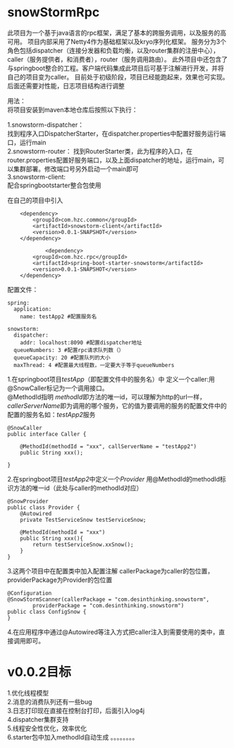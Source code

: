 # snowStormRpc
此项目为一个基于java语言的rpc框架，满足了基本的跨服务调用，以及服务的高可用。
项目内部采用了Netty4作为基础框架以及kryo序列化框架。
服务分为3个角色包括dispatcher（连接分发器和负载均衡，以及router集群的注册中心），caller（服务提供者，和消费者），router（服务调用路由）。
此外项目中还包含了与springboot整合的工程。客户端代码集成此项目后可基于注解进行开发，并将自己的项目变为caller。
目前处于初级阶段，项目已经能跑起来，效果也可实现。后面还需要对性能，日志项目结构进行调整
  
  

用法：  
将项目安装到maven本地仓库后按照以下执行：    

1.snowstorm-dispatcher：  
找到程序入口DispatcherStarter，在dispatcher.properties中配置好服务运行端口，运行main  
2.snowstorm-router：
找到RouterStarter类，此为程序的入口，在router.properties配置好服务端口，以及上面dispatcher的地址，运行main，可以集群部署。修改端口号另外启动一个main即可  
3.snowstorm-client:  
配合springbootstarter整合包使用

在自己的项目中引入
               

		<dependency>
			<groupId>com.hzc.common</groupId>
			<artifactId>snowstorm-client</artifactId>
			<version>0.0.1-SNAPSHOT</version>
		</dependency>
                
                <dependency>
			<groupId>com.hzc.rpc</groupId>
			<artifactId>spring-boot-starter-snowstorm</artifactId>
			<version>0.0.1-SNAPSHOT</version>
		</dependency>


配置文件：
```
spring:
  application:
    name: testApp2 #配置服务名

snowstorm:  
  dispatcher:  
    addr: localhost:8090 #配置dispatcher地址  
  queueNumbers: 3 #配置rpc请求队列数（）  
  queueCapacity: 20 #配置队列的大小  
  maxThread: 4 #配置最大线程数，一定要大于等于queueNumbers 
```  
  
  
  1.在springboot项目*testApp*（即配置文件中的服务名）中
  定义一个caller:用@SnowCaller标记为一个调用接口。  
  @MethodId指明 *methodId*即方法的唯一id，可以理解为http的url一样，*callerServerName*即为调用的哪个服务，它的值为要调用的服务的配置文件中的配置的服务名如：*testApp2*服务  
```
@SnowCaller
public interface Caller {

    @MethodId(methodId = "xxx", callServerName = "testApp2")
    public String xxx();

}
```  





2.在springboot项目*testApp2*中定义一个*Provider* 用@MethodId的methodId标识方法的唯一id（此处与caller的methodId对应）
```  
@SnowProvider
public class Provider {
    @Autowired
    private TestServiceSnow testServiceSnow;

    @MethodId(methodId = "xxx")
    public String xxx(){
        return testServiceSnow.xxSnow();
    }
}
```

3.这两个项目中在配置类中加入配置注解  callerPackage为caller的包位置，providerPackage为Provider的包位置
```  
@Configuration
@SnowStormScanner(callerPackage = "com.desinthinking.snowstorm",
        providerPackage = "com.desinthinking.snowstorm")
public class ConfigSnow {
}
```  


 4.在应用程序中通过@Autowired等注入方式把caller注入到需要使用的类中，直接调用即可。

# v0.0.2目标
1.优化线程模型  
2.消息的消费队列还有一些bug  
3.日志打印现在直接在控制台打印，后面引入log4j  
4.dispatcher集群支持  
5.线程安全性优化，效率优化  
6.starter包中加入methodId自动生成
。。。。。。。。



